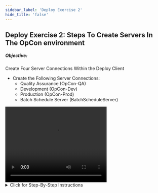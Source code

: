 ```yaml
---
sidebar_label: 'Deploy Exercise 2'
hide_title: 'false'
---
```


## Deploy Exercise 2: Steps To Create Servers In The OpCon environment

##### Objective: 

Create Four Server Connections Within the Deploy Client

- Create the Following Server Connections:
  - Quality Assurance (OpCon-QA)
  - Development (OpCon-Dev)
  - Production (OpCon-Prod)
  - Batch Schedule Server (BatchScheduleServer)

<video width="320" height="240" controls>
  <source src="imgdeploy/Deploy_CreateServers.mp4" type="video/mp4"></source>
Your browser does not support the video tag.
</video>

<details>

<summary>Click for Step-By-Step Instructions</summary>

#### Create the server record for the Quality Assurance server in our OpCon environment

1.	Open the Deploy client and log in in with the User you just created that had **Administration Privileges**
2.	Under the **Administration** section click on Servers to open the **Server Management** screen
3.	Click the **Add** button
4.	In the **Server Name** text box, enter ```OpCon-QA```
5.	From the **Server Type** dropdown list select **Quality Assurance**
6.	Check the checkbox that **Allow Transformation Rules** has been selected
7.	In the **Server Address** text box add the server address of ```az-win10-deploy```
8.	In the **Server Port** text box enter the port number used by Deploy which is ```9060```
9.	Check that the checkbox for **Using TLS** is selected
10.	In the **OpCon API Port** text box, enter the **OpCon API Port Number** which is ```600```
11. Check that the checkbox for **Using TLS** is selected
12.	Click the **Test Server Connection** button
13.	If the Server Connection was **successful** click **Save**
14.	If the Server Connection was **not successful** review the instructions or ask the Trainer for assistance

#### Create the server record for the Development server in our OpCon environment

1.	Click the **Add** button
2.	In the **Server Name** text box, enter ```OpCon-Dev```
3.	From the **Server Type** dropdown list select **Development**
4.	Check the checkbox that **Allow Transformation Rules** has been selected
5.	In the **Server Address** text box add the server IP address of ```az-win10-deploy```
6.	In the **Server Port** text box enter the port number used by Deploy which is ```9070```
7.	Check that the checkbox for **Using TLS** is selected
8.	In the **OpCon API Port** text box, enter the **OpCon API Port Number** which is ```700```
9. Check that the checkbox for **Using TLS** is selected
10.	Click the **Test Server Connection** button
11.	If the server connection was **successful** click **Save** 
12.	If the server connection was **not successful** review the instructions or ask the Trainer for assistance

#### Create the server record for the Production server in our OpCon environment

1.	Click the **Add** button
2.	In the **Server name** text box, enter ```OpCon-Prod```
3.	From the **Server Type** dropdown list select **Production**
4.	Check the checkbox that **Allow Transformation Rules** has been selected
5.	In the **Server Address** text box add the server IP address of ```az-win10-deploy```
6.	In the **Server Port** text box enter the port number used by Deploy which is ```9011```
7.	Check that the checkbox for **Using TLS** is selected
8.	In the **OpCon API Port** text box, enter the **OpCon API Port Number** which is ```443```
9. Check that the checkbox for **Using TLS** is selected
10.	Click the **Test Server Connection** button
11.	If the server connection was **successful** click Save
12.	If the server connection was **not successful** review the instructions or ask the Trainer for assistance

:::note

The port information for BatchScheduleServer will be the same as the OpCon-Prod Server

:::

#### Create the server record for the BatchScheduleServer in our OpCon environment

1. Click the **Add** button
2. In the **Server name** text box, enter ```BatchScheduleServer```
3. From the **Server Type** dropdown list select **Production**
4. Check the checkbox that **Allow Transformation Rules** has been selected
5. In the **Server Address** text box add the server ```az-win10-deploy```
6. In the **Server Port** text box enter the port number used by Deploy which is ```9011```
7. Check that the checkbox for **Using TLS** is selected
8. In the **OpCon API Port** text box, enter the **OpCon API Port Number** which is ```443```
9. Check that the checkbox for **Using TLS** is selected
10. Click the **Test Server Connection** button
11. If the server connections was **successful** click **Save**
12. If the server connection was **not successful** review the instructions or ask the Trainer for assistance

</details>
